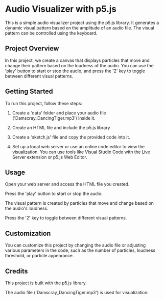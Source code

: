 # Audio Visualizer with p5.js

This is a simple audio visualizer project using the p5.js library. It generates a dynamic visual pattern based on the amplitude of an audio file. The visual pattern can be controlled using the keyboard.

## Project Overview

In this project, we create a canvas that displays particles that move and change their pattern based on the loudness of the audio. You can use the 'play' button to start or stop the audio, and press the '2' key to toggle between different visual patterns.

## Getting Started

To run this project, follow these steps:

1. Create a 'data' folder and place your audio file ('Damscray_DancingTiger.mp3') inside it.

2. Create an HTML file and include the p5.js library

3. Create a 'sketch.js' file and copy the provided code into it.

4. Set up a local web server or use an online code editor to view the visualization. You can use tools like Visual Studio Code with the Live Server extension or p5.js Web Editor.

## Usage
Open your web server and access the HTML file you created.

Press the 'play' button to start or stop the audio.

The visual pattern is created by particles that move and change based on the audio's loudness.

Press the '2' key to toggle between different visual patterns.

## Customization
You can customize this project by changing the audio file or adjusting various parameters in the code, such as the number of particles, loudness threshold, or particle appearance.

## Credits
This project is built with the p5.js library.

The audio file ('Damscray_DancingTiger.mp3') is used for visualization.
